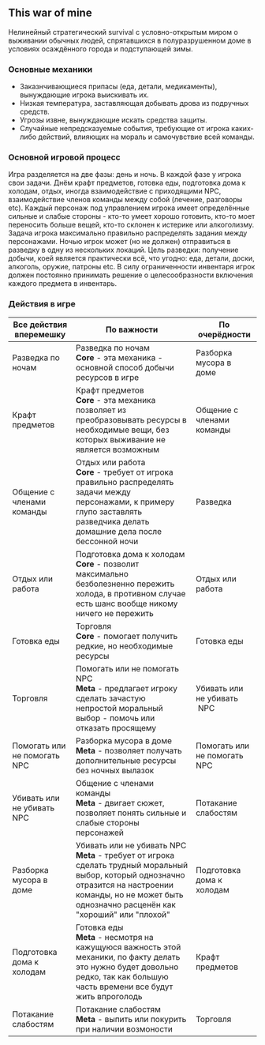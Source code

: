 ## This war of mine

Нелинейный стратегичеcкий survival с условно-открытым миром о выживании обычных людей, спрятавшихся в полуразрушенном доме в условиях 
осаждённого города и подступающей зимы.

### Основные механики

- Заказнчивающиеся припасы (еда, детали, медикаменты), вынуждающие игрока выискивать их.
- Низкая температура, заставляющая добывать дрова из подручных средств.
- Угрозы извне, вынуждающие искать средства защиты.
- Случайные непредсказуемые события, требующие от игрока каких-либо действий, влияющих на мораль и самочувствие всей команды.

### Основной игровой процесс

Игра разделяется на две фазы: день и ночь. В каждой фазе у игрока свои задачи. Днём крафт предметов, готовка еды, подготовка дома к 
холодам, отдых, иногда взаимодействие с приходящими NPC, взаимодействие членов команды между собой (лечение, разговоры etc).  Каждый 
персонаж под управлением игрока имеет определённые сильные и слабые стороны - кто-то умеет хорошо готовить, кто-то моет переносить больше вещей,
кто-то склонен к истерике или алкоголизму. Задача игрока максимально правильно распределять задания между персонажами.
Ночью игрок может (но не должен) отправиться в разведку в одну из нескольких локаций. Цель разведки: получение добычи, коей является практически всё, 
что угодно: еда, детали, доски, алкоголь, оружие, патроны  etc. В силу ограниченности инвентаря игрок должен постоянно принимать решение о
целесообразности включения каждого предмета в инвентарь.

### Действия в игре

| Все действия вперемешку | По важности | По очерёдности |
| --- | --- | --- |
| Разведка по ночам | Разведка по ночам <br> **Core** - эта механика - основной способ добычи ресурсов в игре | Разборка мусора в доме |
| Крафт предметов | Крафт предметов <br> **Core** - эта механика позволяет из преобразовывать ресурсы в необходимые вещи, без которых выживание не является возможным| Общение с членами команды|
| Общение с членами команды | Отдых или работа <br> **Core** - требует от игрока правильно распределять задачи между персонажами, к примеру глупо заставлять разведчика делать домашние дела после бессонной ночи | Разведка |
| Отдых или работа | Подготовка дома к холодам <br> **Core** - позволит максимально безболезненно пережить холода, в противном случае есть шанс вообще никому ничего не пережить | Отдых или работа |
| Готовка еды | Торговля <br> **Core** - помогает получить редкие, но необходимые ресурсы | Готовка еды |
| Торговля | Помогать или не помогать NPC <br> **Meta** - предлагает игроку сделать зачастую непростой моральный выбор - помочь или отказать просящему | Убивать или не убивать  NPC | 
| Помогать или не помогать NPC | Разборка мусора в доме <br> **Meta** - позволяет получать дополнительные ресурсы без ночных вылазок | Помогать или не помогать NPC |
| Убивать или не убивать NPC | Общение с членами команды <br> **Meta** - двигает сюжет, позволяет понять сильные и слабые стороны персонажей | Потакание слабостям | 
| Разборка мусора в доме | Убивать или не убивать NPC <br> **Meta** - требует от игрока сделать трудный моральный выбор, который однозначно отразится на настроении команды, но не может быть однозначно расценён как "хороший" или "плохой" | Подготовка дома к холодам |
| Подготовка дома к холодам | Готовка еды <br> **Meta** - несмотря на кажущуюся важность этой механики, по факту делать это нужно будет довольно редко, так как большую часть времени все будут жить впроголодь | Крафт предметов |
| Потакание слабостям | Потакание слабостям <br> **Meta** - выпить или покурить при наличии возмоности | Торговля |      
